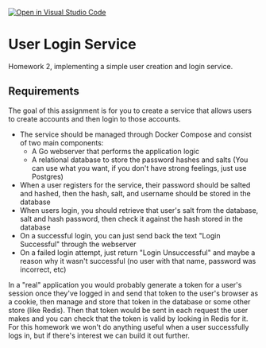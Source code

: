 [![Open in Visual Studio Code](https://classroom.github.com/assets/open-in-vscode-f059dc9a6f8d3a56e377f745f24479a46679e63a5d9fe6f495e02850cd0d8118.svg)](https://classroom.github.com/online_ide?assignment_repo_id=5643195&assignment_repo_type=AssignmentRepo)
# User Login Service
Homework 2, implementing a simple user creation and login service.

## Requirements
The goal of this assignment is for you to create a service that allows users to create accounts and then login to those accounts.

- The service should be managed through Docker Compose and consist of two main components:
    - A Go webserver that performs the application logic
    - A relational database to store the password hashes and salts (You can use what you want, if you don't have strong feelings, just use Postgres)
- When a user registers for the service, their password should be salted and hashed, then the hash, salt, and username should be stored in the database
- When users login, you should retrieve that user's salt from the database, salt and hash password, then check it against the hash stored in the database
- On a successful login, you can just send back the text "Login Successful" through the webserver
- On a failed login attempt, just return "Login Unsuccessful" and maybe a reason why it wasn't successful (no user with that name, password was incorrect, etc)

In a "real" application you would probably generate a token for a user's session once they've logged in and send that token to the user's browser as a cookie, then manage and store that token in the database or some other store (like Redis). Then that token would be sent in each request the user makes and you can check that the token is valid by looking in Redis for it. For this homework we won't do anything useful when a user successfully logs in, but if there's interest we can build it out further.